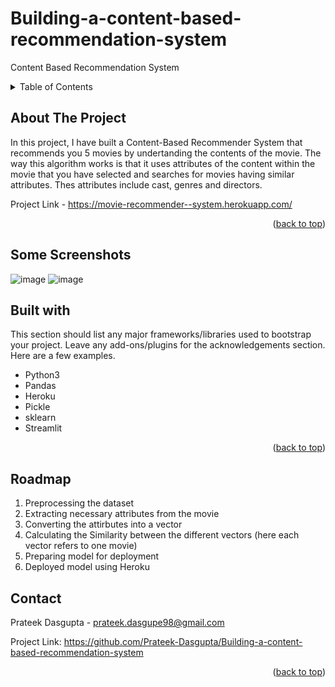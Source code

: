 # Building-a-content-based-recommendation-system
Content Based Recommendation System



<!-- TABLE OF CONTENTS -->
<details>
  <summary>Table of Contents</summary>
  <ol>
    <li>
      <a href="#about-the-project">About The Project</a>
      <ul>
        <li><a href="#built-with">Project Link - https://movie-recommender--system.herokuapp.com/</a></li>
      </ul>
    </li>
    <li><a href="#screenshots">Some Screenshots</a></li>
    <li><a href="#usage">Built with</a></li>
    <li><a href="#roadmap">Roadmap</a></li>
    <li><a href="#contact">Contact</a></li>

  </ol>
</details>



<!-- ABOUT THE PROJECT -->

## About The Project

In this project, I have built a Content-Based Recommender System that recommends you 5 movies by undertanding the contents of the movie. The way this algorithm works is that it uses attributes of the content within the movie that you have selected and searches for movies having similar attributes. Thes attributes include cast, genres and directors.

Project Link - https://movie-recommender--system.herokuapp.com/

<p align="right">(<a href="#top">back to top</a>)</p>

## Some Screenshots

![image](https://user-images.githubusercontent.com/93049358/140168546-589648bf-cc1c-40b3-9810-9580922452a9.png)
![image](https://user-images.githubusercontent.com/93049358/140168449-4eefa7bc-05b8-4849-ba81-0025ff904bb5.png)

## Built with

This section should list any major frameworks/libraries used to bootstrap your project. Leave any add-ons/plugins for the acknowledgements section. Here are a few examples.

* Python3
* Pandas
* Heroku
* Pickle
* sklearn
* Streamlit

<p align="right">(<a href="#top">back to top</a>)</p>



<!-- GETTING STARTED -->

<!-- ROADMAP -->
## Roadmap

1. Preprocessing the dataset
2. Extracting necessary attributes from the movie
3. Converting the attirbutes into a vector
4. Calculating the Similarity between the different vectors (here each vector refers to one movie)
5. Preparing model for deployment
6. Deployed model using Heroku

## Contact

Prateek Dasgupta - prateek.dasgupe98@gmail.com

Project Link: https://github.com/Prateek-Dasgupta/Building-a-content-based-recommendation-system

<p align="right">(<a href="#top">back to top</a>)</p>
